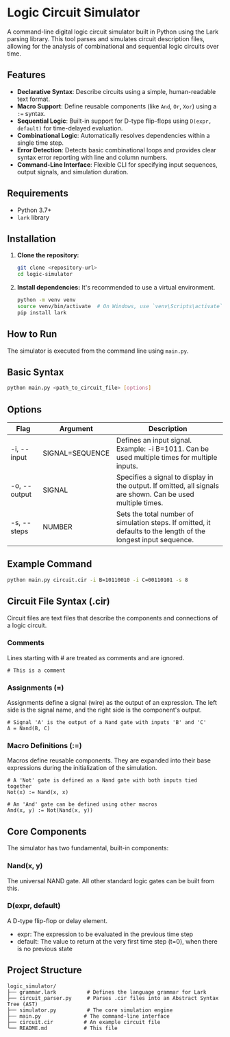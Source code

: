 # Logic Circuit Simulator

A command-line digital logic circuit simulator built in Python using the Lark parsing library. This tool parses and simulates circuit description files, allowing for the analysis of combinational and sequential logic circuits over time.

## Features

* **Declarative Syntax**: Describe circuits using a simple, human-readable text format.
* **Macro Support**: Define reusable components (like `And`, `Or`, `Xor`) using a `:=` syntax.
* **Sequential Logic**: Built-in support for D-type flip-flops using `D(expr, default)` for time-delayed evaluation.
* **Combinational Logic**: Automatically resolves dependencies within a single time step.
* **Error Detection**: Detects basic combinational loops and provides clear syntax error reporting with line and column numbers.
* **Command-Line Interface**: Flexible CLI for specifying input sequences, output signals, and simulation duration.

## Requirements

* Python 3.7+
* `lark` library

## Installation

1.  **Clone the repository:**

    ```bash
    git clone <repository-url>
    cd logic-simulator
    ```

2.  **Install dependencies:**
    It's recommended to use a virtual environment.

    ```bash
    python -m venv venv
    source venv/bin/activate  # On Windows, use `venv\Scripts\activate`
    pip install lark
    ```

## How to Run

The simulator is executed from the command line using `main.py`.

## Basic Syntax

```bash
python main.py <path_to_circuit_file> [options]
```

## Options

| Flag | Argument | Description |
| --- | --- | --- |
| -i, --input | SIGNAL=SEQUENCE | Defines an input signal. Example: -i B=1011. Can be used multiple times for multiple inputs. |
| -o, --output | SIGNAL | Specifies a signal to display in the output. If omitted, all signals are shown. Can be used multiple times. |
| -s, --steps | NUMBER | Sets the total number of simulation steps. If omitted, it defaults to the length of the longest input sequence. |

## Example Command

```bash
python main.py circuit.cir -i B=10110010 -i C=00110101 -s 8
```

## Circuit File Syntax (.cir)

Circuit files are text files that describe the components and connections of a logic circuit.

### Comments

Lines starting with # are treated as comments and are ignored.

```cir
# This is a comment
```

### Assignments (=)

Assignments define a signal (wire) as the output of an expression. The left side is the signal name, and the right side is the component's output.

```cir
# Signal 'A' is the output of a Nand gate with inputs 'B' and 'C'
A = Nand(B, C)
```

### Macro Definitions (:=)

Macros define reusable components. They are expanded into their base expressions during the initialization of the simulation.

```cir
# A 'Not' gate is defined as a Nand gate with both inputs tied together
Not(x) := Nand(x, x)

# An 'And' gate can be defined using other macros
And(x, y) := Not(Nand(x, y))
```

## Core Components

The simulator has two fundamental, built-in components:

### Nand(x, y)

The universal NAND gate. All other standard logic gates can be built from this.

### D(expr, default)

A D-type flip-flop or delay element.

* expr: The expression to be evaluated in the previous time step
* default: The value to return at the very first time step (t=0), when there is no previous state

## Project Structure

```text
logic_simulator/
├── grammar.lark          # Defines the language grammar for Lark
├── circuit_parser.py     # Parses .cir files into an Abstract Syntax Tree (AST)
├── simulator.py          # The core simulation engine
├── main.py              # The command-line interface
├── circuit.cir          # An example circuit file
└── README.md            # This file
```